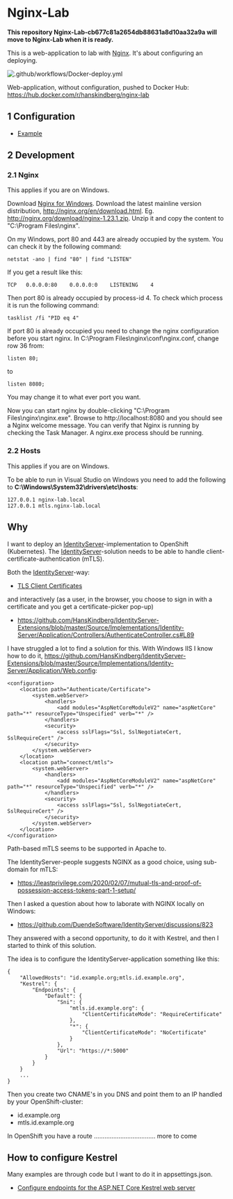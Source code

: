 # Nginx-Lab


**This repository Nginx-Lab-cb677c81a2654db88631a8d10aa32a9a will move to Nginx-Lab when it is ready.**
























This is a web-application to lab with [Nginx](https://www.nginx.com). It's about configuring an deploying.

![.github/workflows/Docker-deploy.yml](https://github.com/HansKindberg-Lab/Nginx-Lab/actions/workflows/Docker-deploy.yml/badge.svg)

Web-application, without configuration, pushed to Docker Hub: https://hub.docker.com/r/hanskindberg/nginx-lab

## 1 Configuration

- [Example](/Source/Application/appsettings.Development.json)

## 2 Development

### 2.1 Nginx

This applies if you are on Windows.

Download [Nginx for Windows](http://nginx.org/en/docs/windows.html). Download the latest mainline version distribution, http://nginx.org/en/download.html. Eg. http://nginx.org/download/nginx-1.23.1.zip. Unzip it and copy the content to "C:\Program Files\nginx".

On my Windows, port 80 and 443 are already occupied by the system. You can check it by the following command:

	netstat -ano | find "80" | find "LISTEN"

If you get a result like this:

	TCP   0.0.0.0:80    0.0.0.0:0    LISTENING    4

Then port 80 is already occupied by process-id 4. To check which process it is run the following command:

	tasklist /fi "PID eq 4"

If port 80 is already occupied you need to change the nginx configuration before you start nginx. In C:\Program Files\nginx\conf\nginx.conf, change row 36 from:

	listen 80;

to

	listen 8080;

You may change it to what ever port you want.

Now you can start nginx by double-clicking "C:\Program Files\nginx\nginx.exe". Browse to http://localhost:8080 and you should see a Nginx welcome message. You can verify that Nginx is running by checking the Task Manager. A nginx.exe process should be running.

### 2.2 Hosts

This applies if you are on Windows.

To be able to run in Visual Studio on Windows you need to add the following to **C:\Windows\System32\drivers\etc\hosts**:

	127.0.0.1 nginx-lab.local
	127.0.0.1 mtls.nginx-lab.local




















## Why

I want to deploy an [IdentityServer](https://github.com/DuendeSoftware/IdentityServer)-implementation to OpenShift (Kubernetes). The [IdentityServer](https://github.com/DuendeSoftware/IdentityServer)-solution needs to be able to handle client-certificate-authentication (mTLS).

Both the [IdentityServer](https://github.com/DuendeSoftware/IdentityServer)-way:

- [TLS Client Certificates](https://docs.duendesoftware.com/identityserver/v5/tokens/authentication/mtls/)

and interactively (as a user, in the browser, you choose to sign in with a certificate and you get a certificate-picker pop-up)

- https://github.com/HansKindberg/IdentityServer-Extensions/blob/master/Source/Implementations/Identity-Server/Application/Controllers/AuthenticateController.cs#L89

I have struggled a lot to find a solution for this. With Windows IIS I know how to do it, https://github.com/HansKindberg/IdentityServer-Extensions/blob/master/Source/Implementations/Identity-Server/Application/Web.config:

	<configuration>
		<location path="Authenticate/Certificate">
			<system.webServer>
				<handlers>
					<add modules="AspNetCoreModuleV2" name="aspNetCore" path="*" resourceType="Unspecified" verb="*" />
				</handlers>
				<security>
					<access sslFlags="Ssl, SslNegotiateCert, SslRequireCert" />
				</security>
			</system.webServer>
		</location>
		<location path="connect/mtls">
			<system.webServer>
				<handlers>
					<add modules="AspNetCoreModuleV2" name="aspNetCore" path="*" resourceType="Unspecified" verb="*" />
				</handlers>
				<security>
					<access sslFlags="Ssl, SslNegotiateCert, SslRequireCert" />
				</security>
			</system.webServer>
		</location>
	</configuration>

Path-based mTLS seems to be supported in Apache to.

The IdentityServer-people suggests NGINX as a good choice, using sub-domain for mTLS:

- https://leastprivilege.com/2020/02/07/mutual-tls-and-proof-of-possession-access-tokens-part-1-setup/

Then I asked a question about how to laborate with NGINX locally on Windows:

- https://github.com/DuendeSoftware/IdentityServer/discussions/823

They answered with a second opportunity, to do it with Kestrel, and then I started to think of this solution.

The idea is to configure the IdentityServer-application something like this:

	{
		"AllowedHosts": "id.example.org;mtls.id.example.org",
		"Kestrel": {
			"Endpoints": {
				"Default": {
					"Sni": {
						"mtls.id.example.org": {
							"ClientCertificateMode": "RequireCertificate"
						},
						"*": {
							"ClientCertificateMode": "NoCertificate"
						} 
					},
					"Url": "https://*:5000"
				}
			}
		}
		...
	}

Then you create two CNAME's in you DNS and point them to an IP handled by your OpenShift-cluster:

- id.example.org
- mtls.id.example.org

In OpenShift you have a route ................................... more to come

## How to configure Kestrel

Many examples are through code but I want to do it in appsettings.json.

- [Configure endpoints for the ASP.NET Core Kestrel web server](https://docs.microsoft.com/en-us/aspnet/core/fundamentals/servers/kestrel/endpoints)